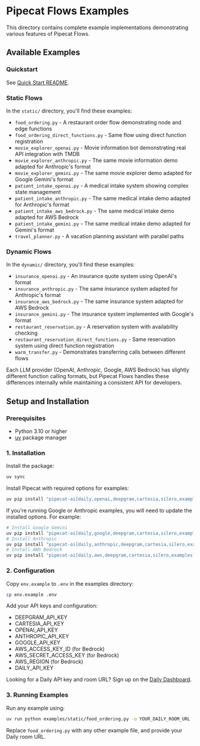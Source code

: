 # Pipecat Flows Examples

This directory contains complete example implementations demonstrating various features of Pipecat Flows.

## Available Examples

### Quickstart

See [Quick Start README](./examples/quickstart/README.md).

### Static Flows

In the `static/` directory, you'll find these examples:

- `food_ordering.py` - A restaurant order flow demonstrating node and edge functions
- `food_ordering_direct_functions.py` - Same flow using direct function registration
- `movie_explorer_openai.py` - Movie information bot demonstrating real API integration with TMDB
- `movie_explorer_anthropic.py` - The same movie information demo adapted for Anthropic's format
- `movie_explorer_gemini.py` - The same movie explorer demo adapted for Google Gemini's format
- `patient_intake_openai.py` - A medical intake system showing complex state management
- `patient_intake_anthropic.py` - The same medical intake demo adapted for Anthropic's format
- `patient_intake_aws_bedrock.py` - The same medical intake demo adapted for AWS Bedrock
- `patient_intake_gemini.py` - The same medical intake demo adapted for Gemini's format
- `travel_planner.py` - A vacation planning assistant with parallel paths

### Dynamic Flows

In the `dynamic/` directory, you'll find these examples:

- `insurance_openai.py` - An insurance quote system using OpenAI's format
- `insurance_anthropic.py` - The same insurance system adapted for Anthropic's format
- `insurance_aws_bedrock.py` - The same insurance system adapted for AWS Bedrock
- `insurance_gemini.py` - The insurance system implemented with Google's format
- `restaurant_reservation.py` - A reservation system with availability checking
- `restaurant_reservation_direct_functions.py` - Same reservation system using direct function registration
- `warm_transfer.py` - Demonstrates transferring calls between different flows

Each LLM provider (OpenAI, Anthropic, Google, AWS Bedrock) has slightly different function calling formats, but Pipecat Flows handles these differences internally while maintaining a consistent API for developers.

## Setup and Installation

### Prerequisites

- Python 3.10 or higher
- [uv](https://docs.astral.sh/uv/getting-started/installation/) package manager

### 1. Installation

Install the package:

```bash
uv sync
```

Install Pipecat with required options for examples:

```bash
uv pip install "pipecat-ai[daily,openai,deepgram,cartesia,silero,examples]"
```

If you're running Google or Anthropic examples, you will need to update the installed options. For example:

```bash
# Install Google Gemini
uv pip install "pipecat-ai[daily,google,deepgram,cartesia,silero,examples]"
# Install Anthropic
uv pip install "pipecat-ai[daily,anthropic,deepgram,cartesia,silero,examples]"
# Install AWS Bedrock
uv pip install "pipecat-ai[daily,aws,deepgram,cartesia,silero,examples]"
```

### 2. Configuration

Copy `env.example` to `.env` in the examples directory:

```bash
cp env.example .env
```

Add your API keys and configuration:

- DEEPGRAM_API_KEY
- CARTESIA_API_KEY
- OPENAI_API_KEY
- ANTHROPIC_API_KEY
- GOOGLE_API_KEY
- AWS_ACCESS_KEY_ID (for Bedrock)
- AWS_SECRET_ACCESS_KEY (for Bedrock)
- AWS_REGION (for Bedrock)
- DAILY_API_KEY

Looking for a Daily API key and room URL? Sign up on the [Daily Dashboard](https://dashboard.daily.co).

### 3. Running Examples

Run any example using:

```bash
uv run python examples/static/food_ordering.py -u YOUR_DAILY_ROOM_URL
```

Replace `food_ordering.py` with any other example file, and provide your Daily room URL.
